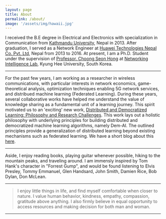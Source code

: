 ```yaml
---
layout: page
title: About
permalink: /about/
image: '/assets/img/hawaii.jpg'
---
```


I received the B.E degree in Electrical and Electronics with specialization in Communication from <a href="https://ku.edu.np/" target="_blank"> Kathmandu University</a>, Nepal in 2013. After graduation, I served as a Network Engineer at <a href="https://www.huawei.com/en/" target="_blank">Huawei Technologies Nepal Co. Pvt. Ltd</a>, Nepal from 2013 to 2016. At present, I am a Ph.D. Student under the supervision of <a href="https://scholar.google.com/citations?user=oKANWloAAAAJ&hl=en" target="_blank"> Professor. Choong Seon Hong</a> at  <a href="http://networking.khu.ac.kr/" target="_blank">Networking Intelligence Lab</a>, Kyung Hee University, South Korea.

***
For the past few years, I am working as a researcher in wireless communications, with particular interests in network economics, game-theoretical analysis, optimization techniques enabling 5G network services, and distribued machine learning (Federated Learning). During these years, several collaborative works have helped me understand the value of knowledge sharing as a fundamental unit of a learning journey. This spirit motivated us to an 'exciting' new work, <a href="https://arxiv.org/abs/2003.09301" target="_blank">Distributed and Democratized Learning: Philosophy and Research Challenges</a>. This work lays out a holistic philosophy with underlying principles for building distributed and democratized machine learning algorithms, namely Dem-AI. The outlined principles provide a generalization of distributed learning beyond existing mechanisms such as federated learning. We have a short blog about this <a href="https://medium.com/@shashir101/distributed-and-democratized-learning-philosophy-and-research-challenges-4ef156ed42ca" target="_blank">here</a>. 

***
Aside, I enjoy reading books, playing guitar whenever possible, hiking to the mountain peaks, and traveling around. I am immensly inspired by Tom Hank's character in "Forrest Gump", and would be found listening to Elvis Presley, Tommy Emmanuel, Glen Handsard, John Smith, Damien Rice, Bob Dylan, Don McLean.

***
> I enjoy little things in life, and find myself comfortable when closer to nature.
> I value human behavior, kindness, empathy, compassion, gratitude above anything.
> I also firmly believe in equal opportunity to access resources and making decision for both man and woman.
***


